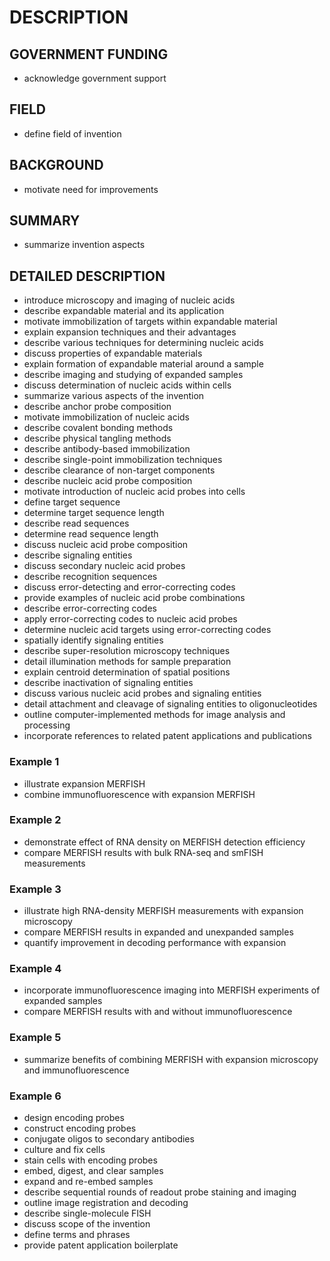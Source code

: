 # DESCRIPTION

## GOVERNMENT FUNDING

- acknowledge government support

## FIELD

- define field of invention

## BACKGROUND

- motivate need for improvements

## SUMMARY

- summarize invention aspects

## DETAILED DESCRIPTION

- introduce microscopy and imaging of nucleic acids
- describe expandable material and its application
- motivate immobilization of targets within expandable material
- explain expansion techniques and their advantages
- describe various techniques for determining nucleic acids
- discuss properties of expandable materials
- explain formation of expandable material around a sample
- describe imaging and studying of expanded samples
- discuss determination of nucleic acids within cells
- summarize various aspects of the invention
- describe anchor probe composition
- motivate immobilization of nucleic acids
- describe covalent bonding methods
- describe physical tangling methods
- describe antibody-based immobilization
- describe single-point immobilization techniques
- describe clearance of non-target components
- describe nucleic acid probe composition
- motivate introduction of nucleic acid probes into cells
- define target sequence
- determine target sequence length
- describe read sequences
- determine read sequence length
- discuss nucleic acid probe composition
- describe signaling entities
- discuss secondary nucleic acid probes
- describe recognition sequences
- discuss error-detecting and error-correcting codes
- provide examples of nucleic acid probe combinations
- describe error-correcting codes
- apply error-correcting codes to nucleic acid probes
- determine nucleic acid targets using error-correcting codes
- spatially identify signaling entities
- describe super-resolution microscopy techniques
- detail illumination methods for sample preparation
- explain centroid determination of spatial positions
- describe inactivation of signaling entities
- discuss various nucleic acid probes and signaling entities
- detail attachment and cleavage of signaling entities to oligonucleotides
- outline computer-implemented methods for image analysis and processing
- incorporate references to related patent applications and publications

### Example 1

- illustrate expansion MERFISH
- combine immunofluorescence with expansion MERFISH

### Example 2

- demonstrate effect of RNA density on MERFISH detection efficiency
- compare MERFISH results with bulk RNA-seq and smFISH measurements

### Example 3

- illustrate high RNA-density MERFISH measurements with expansion microscopy
- compare MERFISH results in expanded and unexpanded samples
- quantify improvement in decoding performance with expansion

### Example 4

- incorporate immunofluorescence imaging into MERFISH experiments of expanded samples
- compare MERFISH results with and without immunofluorescence

### Example 5

- summarize benefits of combining MERFISH with expansion microscopy and immunofluorescence

### Example 6

- design encoding probes
- construct encoding probes
- conjugate oligos to secondary antibodies
- culture and fix cells
- stain cells with encoding probes
- embed, digest, and clear samples
- expand and re-embed samples
- describe sequential rounds of readout probe staining and imaging
- outline image registration and decoding
- describe single-molecule FISH
- discuss scope of the invention
- define terms and phrases
- provide patent application boilerplate

